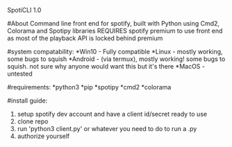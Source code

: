 SpotiCLI 1.0

#About
Command line front end for spotify, built with Python using Cmd2, Colorama and Spotipy libraries
REQUIRES spotify premium to use front end as most of the playback API is locked behind premium 

#system compatability:
*Win10 - Fully compatible
*Linux - mostly working, some bugs to squish
*Android - (via termux), mostly working! some bugs to squish. not sure why anyone would want this but it's there
*MacOS - untested

#requirements:
*python3
*pip
*spotipy
*cmd2
*colorama

#install guide:
1. setup spotify dev account and have a client id/secret ready to use 
1. clone repo 
1. run 'python3 client.py' or whatever you need to do to run a .py  
1. authorize yourself